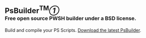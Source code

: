 # <sub>PsBuilder<sup>TM</sup>*①*</sub><br /><sub><sub><sub>Free open source PWSH builder under a BSD license.</sub></sub></sub>
Build and compile your PS Scripts. [Download the latest PsBuilder](https://github.com/psbuilder/psbuilder/releases/download/1.0/PsBuilder.ps1).
